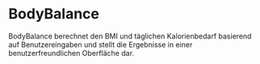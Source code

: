 # BodyBalance
BodyBalance berechnet den BMI und täglichen Kalorienbedarf basierend auf Benutzereingaben und stellt die Ergebnisse in einer benutzerfreundlichen Oberfläche dar.
